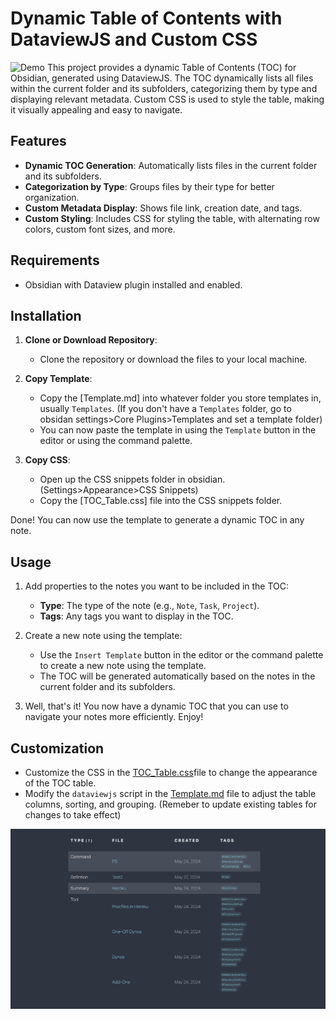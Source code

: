 
# Dynamic Table of Contents with DataviewJS and Custom CSS

![Demo](Attachements/TOC_Demo.gif)
This project provides a dynamic Table of Contents (TOC) for Obsidian, generated using DataviewJS. The TOC dynamically lists all files within the current folder and its subfolders, categorizing them by type and displaying relevant metadata. Custom CSS is used to style the table, making it visually appealing and easy to navigate.

## Features

- **Dynamic TOC Generation**: Automatically lists files in the current folder and its subfolders.
- **Categorization by Type**: Groups files by their type for better organization.
- **Custom Metadata Display**: Shows file link, creation date, and tags.
- **Custom Styling**: Includes CSS for styling the table, with alternating row colors, custom font sizes, and more.

## Requirements

- Obsidian with Dataview plugin installed and enabled.

## Installation

1. **Clone or Download Repository**:
   - Clone the repository or download the files to your local machine.

2. **Copy Template**:
   - Copy the [Template.md] into whatever folder you store templates in, usually `Templates`.
   (If you don't have a `Templates` folder, go to obsidan settings>Core Plugins>Templates and set a template folder)
   - You can now paste the template in using the `Template` button in the editor or using the command palette.

3. **Copy CSS**:
   - Open up the CSS snippets folder in obsidian. (Settings>Appearance>CSS Snippets)
   - Copy the [TOC_Table.css] file into the CSS snippets folder.

Done! You can now use the template to generate a dynamic TOC in any note.

## Usage

1. Add properties to the notes you want to be included in the TOC:
   - **Type**: The type of the note (e.g., `Note`, `Task`, `Project`).
   - **Tags**: Any tags you want to display in the TOC.

2. Create a new note using the template:
   - Use the `Insert Template` button in the editor or the command palette to create a new note using the template.
   - The TOC will be generated automatically based on the notes in the current folder and its subfolders.

3. Well, that's it! You now have a dynamic TOC that you can use to navigate your notes more efficiently. Enjoy!
## Customization

   - Customize the CSS in the [TOC_Table.css](./TOC_Table.css)file to change the appearance of the TOC table.
   - Modify the `dataviewjs` script in the [Template.md](./Template.md) file to adjust the table columns, sorting, and grouping. (Remeber to update existing tables for changes to take effect)


![alt text](Attachements/Table_Example.png)